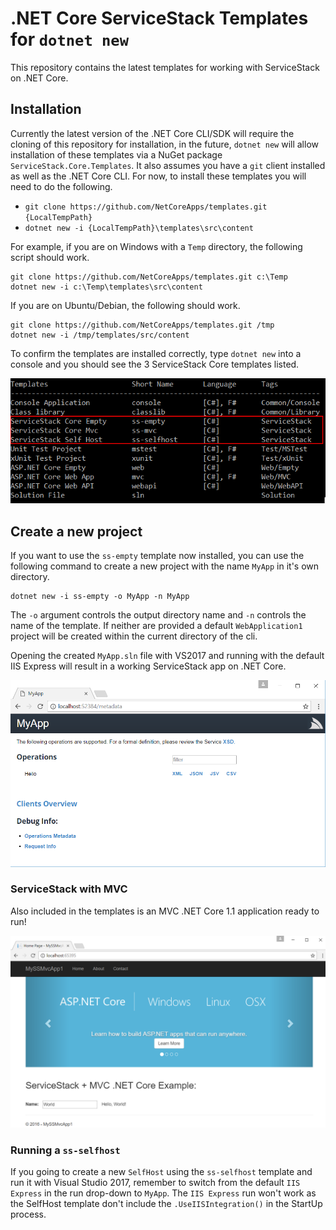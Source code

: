 # .NET Core ServiceStack Templates for `dotnet new`
This repository contains the latest templates for working with ServiceStack on .NET Core.

## Installation
Currently the latest version of the .NET Core CLI/SDK will require the cloning of this repository for installation, in the future, `dotnet new` will allow installation of these templates via a NuGet package `ServiceStack.Core.Templates`. It also assumes you have a `git` client installed as well as the .NET Core CLI. For now, to install these templates you will need to do the following.

- `git clone https://github.com/NetCoreApps/templates.git {LocalTempPath}`
- `dotnet new -i {LocalTempPath}\templates\src\content`

For example, if you are on Windows with a `Temp` directory, the following script should work.

```
git clone https://github.com/NetCoreApps/templates.git c:\Temp
dotnet new -i c:\Temp\templates\src\content
```

If you are on Ubuntu/Debian, the following should work.
```
git clone https://github.com/NetCoreApps/templates.git /tmp
dotnet new -i /tmp/templates/src/content
```

To confirm the templates are installed correctly, type `dotnet new` into a console and you should see the 3 ServiceStack Core templates listed. 

![](https://raw.githubusercontent.com/ServiceStack/Assets/master/img/servicestackvs/dotnet_new_example.png)


## Create a new project
If you want to use the `ss-empty` template now installed, you can use the following command to create a new project with the name `MyApp` in it's own directory.

```
dotnet new -i ss-empty -o MyApp -n MyApp
```

The `-o` argument controls the output directory name and `-n` controls the name of the template. If neither are provided a default `WebApplication1` project will be created within the current directory of the cli.

Opening the created `MyApp.sln` file with VS2017 and running with the default IIS Express will result in a working ServiceStack app on .NET Core.

![](https://raw.githubusercontent.com/ServiceStack/Assets/master/img/servicestackvs/dotnet_new_example_running.png)

### ServiceStack with MVC
Also included in the templates is an MVC .NET Core 1.1 application ready to run!

![](https://raw.githubusercontent.com/ServiceStack/Assets/master/img/servicestackvs/dotnet_new_mvc_example_running.png)

### Running a `ss-selfhost`
If you going to create a new `SelfHost` using the `ss-selfhost` template and run it with Visual Studio 2017, remember to switch from the default `IIS Express` in the run drop-down to `MyApp`. The `IIS Express` run won't work as the SelfHost template don't include the `.UseIISIntegration()` in the StartUp process.

